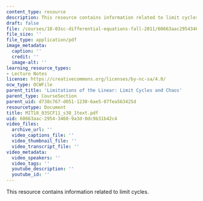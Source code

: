 ```yaml
---
content_type: resource
description: This resource contains information related to limit cycles.
draft: false
file: /courses/18-03sc-differential-equations-fall-2011/60663aac295434609a3d0dc9b31b42c4_MIT18_03SCF11_s38_1text.pdf
file_size: ''
file_type: application/pdf
image_metadata:
  caption: ''
  credit: ''
  image-alt: ''
learning_resource_types:
- Lecture Notes
license: https://creativecommons.org/licenses/by-nc-sa/4.0/
ocw_type: OCWFile
parent_title: 'Limitations of the Linear: Limit Cycles and Chaos'
parent_type: CourseSection
parent_uid: d738c767-d051-1230-6ae5-07fea563425d
resourcetype: Document
title: MIT18_03SCF11_s38_1text.pdf
uid: 60663aac-2954-3460-9a3d-0dc9b31b42c4
video_files:
  archive_url: ''
  video_captions_file: ''
  video_thumbnail_file: ''
  video_transcript_file: ''
video_metadata:
  video_speakers: ''
  video_tags: ''
  youtube_description: ''
  youtube_id: ''
---
```

This resource contains information related to limit cycles.